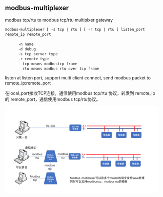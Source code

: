 ## modbus-multiplexer

modbus tcp/rtu to modbus tcp/rtu multiplxer gateway

```
modbus-multiplexer [ -s tcp | rtu ] [ -r tcp | rtu ] listen_port remote_ip remote_port

      -n name
      -d debug
      -s tcp_server type
      -r remote type
        tcp means modbustcp frame
        rtu means modbus rtu over tcp frame
```

listen at listen port, support multi client connect, send modbus packet to remote_ip:remote_port


在local_port接收TCP连接，通信使用modbus tcp/rtu 协议，转发到 remote_ip 的 remote_port，通信使用modbus tcp/rtu协议。

![连接示意图](img/diag.png)
